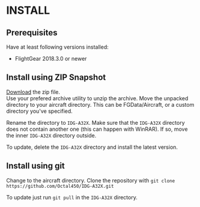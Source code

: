 # INSTALL
## Prerequisites
Have at least following versions installed:
* FlightGear 2018.3.0 or newer

## Install using ZIP Snapshot
[Download](https://github.com/Octal450/IDG-A32X/archive/master.zip) the zip file.  
Use your prefered archive utility to unzip the archive.
Move the unpacked directory to your aircraft directory. This can be FGData/Aircraft, or a custom directory you've specified.

Rename the directory to `IDG-A32X`.
Make sure that the `IDG-A32X` directory does not contain another one (this can happen with WinRAR). If so, move the inner `IDG-A32X` directory outside.

To update, delete the `IDG-A32X` directory and install the latest version.

## Install using git
Change to the aircraft directory.
Clone the repository with `git clone https://github.com/Octal450/IDG-A32X.git`

To update just run `git pull` in the `IDG-A32X` directory.
